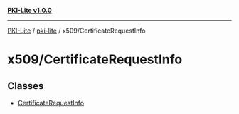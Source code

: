 [**PKI-Lite v1.0.0**](../../../README.md)

---

[PKI-Lite](../../../README.md) / [pki-lite](../../README.md) / x509/CertificateRequestInfo

# x509/CertificateRequestInfo

## Classes

- [CertificateRequestInfo](classes/CertificateRequestInfo.md)
